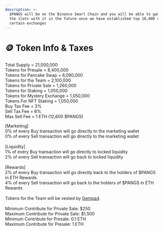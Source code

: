 ```yaml
---
description: >-
  $PANGS will be on the Binance Smart Chain and you will be able to gamble on
  the slots with it in the future once we have established top 10,000 rank on
  certain exchanges
---
```


# 🪙 Token Info & Taxes

Total Supply = 21,000,000 \
Tokens for Presale = 8,400,000\
Tokens for Pancake Swap = 6,090,000\
Tokens for the Team = 2,100,000\
Tokens for Private Sale = 1,260,000\
Tokens for Staking = 1,050,000\
Tokens for Mystery Exchange = 1,050,000\
Tokens For NFT Staking = 1,050,000 \
Buy Tax Fee = 3% \
Sell Tax Fee = 6% \
Max Sell Fee = 1 ETH (12,600 $PANGS)

\[Marketing]\
0% of every Buy transaction will go directly to the marketing wallet\
0% of every Sell transaction will go directly to the marketing wallet\
\
\[Liquidity]\
1% of every Buy transaction will go directly to locked liquidity \
2% of every Sell transaction will go back to locked liquidity \
\
\[Rewards]\
2% of every Buy transaction will go directly back to the holders of $PANGS in ETH Rewards\
4% of every Sell transaction will go back to the holders of $PANGS in ETH Rewards \
\
Tokens for the Team will be vested by [Gempad](https://gempad.app/home).\
\
Minimum Contribute for Private Sale: $250 \
Maximum Contribute for Private Sale: $1,500 \
Minimum Contribute for Presale: 0.1 ETH \
Maximum Contribute for Presale: 1 ETH&#x20;
